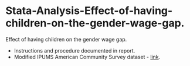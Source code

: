 # Stata-Analysis-Effect-of-having-children-on-the-gender-wage-gap.
Effect of having children on the gender wage gap.
- Instructions and procedure documented in report.
- Modified IPUMS American Community Survey dataset - [link](https://drive.google.com/file/d/1hBEwnnc3ABde0Gm0QNhPh4fbD-uZDrtI/view?usp=share_link).
